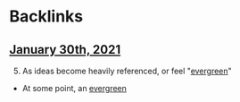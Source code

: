 
# Backlinks
## [January 30th, 2021](<January 30th, 2021.md>)
5. As ideas become heavily referenced, or feel "[evergreen](<evergreen.md>)"

- At some point, an [evergreen](<evergreen.md>)

